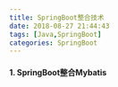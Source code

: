```yaml
---
title: SpringBoot整合技术
date: 2018-08-27 21:44:43
tags: [Java,SpringBoot]
categories: SpringBoot
---
```


####  1. SpringBoot整合Mybatis


